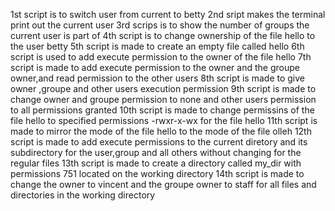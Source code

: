 1st script is to switch user from current to betty
2nd sript makes the terminal print out the current user
3rd scrips is to show the number of groups the current user is part of
4th script is to change ownership of the file hello to the user betty
5th script is made to create an empty file called hello
6th script is used to add execute permission to the owner of the file hello
7th script is made to add execute permission to the owner and the groupe owner,and read permission to the other users
8th script is made to give owner ,groupe and other users execution permission
9th script is made to change owner and groupe permission to none and other users permission to all permissions granted
10th script is made to change permissins of the file hello to specified permissions -rwxr-x-wx for the file hello
11th script is made to mirror the mode of the file  hello to the mode of the file olleh
12th script is made to add execute permissions to the current diretory and its subdirectory  for the user,group and all others without changing for the regular files
13th script is made to create a directory called my_dir with permissions 751 located on the working directory
14th script is made to change the owner to vincent and the groupe owner to staff for all files and directories in the working directory
